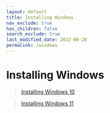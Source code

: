 ```yaml
---
layout: default
title: Installing Windows
nav_exclude: true
has_children: false
search_exclude: true
last_modified_date: 2022-06-28
permalink: /windows
---
```


# Installing Windows


> [Installing Windows 10](/docs/installations/install-10)

> [Installing Windows 11](/docs/installations/install-11)
